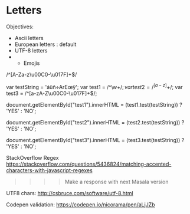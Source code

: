 Letters
=====


Objectives:

* Ascii letters
* European letters : default
* UTF-8 letters
* + Emojis




/^[A-Za-z\u00C0-\u017F]+$/








var testString = 'áüñ÷ArEœÿ';
var test1 = /^\w+$/;
var test2 = /^[a-z]+$/;
var test3 = /^[a-zA-Z\u00C0-\u017F]+$/;

document.getElementById("test1").innerHTML = (test1.test(testString)) ? 'YES' : 'NO';

document.getElementById("test2").innerHTML = (test2.test(testString)) ? 'YES' : 'NO';

document.getElementById("test3").innerHTML = (test3.test(testString)) ? 'YES' : 'NO';

StackOverflow Regex
https://stackoverflow.com/questions/5436824/matching-accented-characters-with-javascript-regexes

>>>> Make a response with next Masala version

UTF8 chars:
http://csbruce.com/software/utf-8.html

Codepen validation:
https://codepen.io/nicorama/pen/aLjJZb